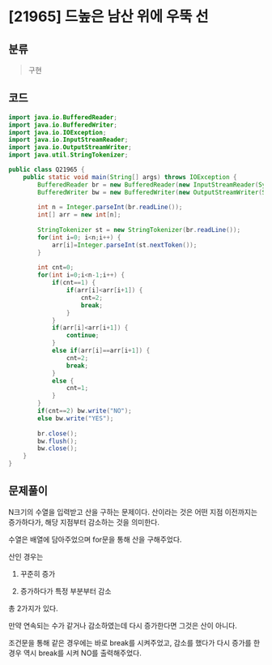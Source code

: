 # [21965] 드높은 남산 위에 우뚝 선

## 분류
> 구현

## 코드
```java
import java.io.BufferedReader;
import java.io.BufferedWriter;
import java.io.IOException;
import java.io.InputStreamReader;
import java.io.OutputStreamWriter;
import java.util.StringTokenizer;

public class Q21965 {
	public static void main(String[] args) throws IOException {
		BufferedReader br = new BufferedReader(new InputStreamReader(System.in));
		BufferedWriter bw = new BufferedWriter(new OutputStreamWriter(System.out));
		
		int n = Integer.parseInt(br.readLine());
		int[] arr = new int[n];
		
		StringTokenizer st = new StringTokenizer(br.readLine());
		for(int i=0; i<n;i++) {
			arr[i]=Integer.parseInt(st.nextToken());
		}
		
		int cnt=0;
		for(int i=0;i<n-1;i++) {
			if(cnt==1) {
				if(arr[i]<arr[i+1]) {
					cnt=2;
					break;
				}
			}
			if(arr[i]<arr[i+1]) {
				continue;
			}
			else if(arr[i]==arr[i+1]) {
				cnt=2; 
				break;
			}
			else {
				cnt=1;
			}
		}
		if(cnt==2) bw.write("NO");
		else bw.write("YES");
		
		br.close();
		bw.flush();
		bw.close();
	}
}

```

## 문제풀이

N크기의 수열을 입력받고 산을 구하는 문제이다.  산이라는 것은 어떤 지점 이전까지는 증가하다가, 해당 지점부터 감소하는 것을 의미한다.

수열은 배열에 담아주었으며 for문을 통해 산을 구해주었다.

산인 경우는 

1. 꾸준히 증가

2.  증가하다가 특정 부분부터 감소 

   총 2가지가 있다.

   만약 연속되는 수가 같거나 감소하였는데 다시 증가한다면 그것은 산이 아니다.

   조건문을 통해 같은 경우에는 바로 break를 시켜주었고, 감소를 했다가 다시 증가를 한 경우 역시 break를 시켜 NO를 출력해주었다.